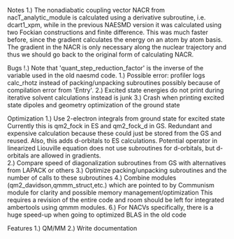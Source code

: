 Notes
1.) The nonadiabatic coupling vector NACR from nacT_analytic_module is calculated using a derivative subroutine, i.e. dcart1_xpm, while in the previous NAESMD version it was calculated using two Fockian constructions and finite difference. This was much faster before, since the gradient calculates the energy on an atom by atom basis. The gradient in the NACR is only necessary along the nuclear trajectory and thus we should go back to the original form of calculating NACR.

Bugs
!.) Note that 'quant_step_reduction_factor' is the inverse of the variable used in the old naesmd code.
1.) Possible error: profiler logs calc_rhotz instead of packing/unpacking subroutines possibly because of compilation error from 'Entry'.
2.) Excited state energies do not print during iterative solvent calculations instead is junk
3.) Crash when printing excited state dipoles and geometry optimization of the ground state 

Optimization
1.) Use 2-electron integrals from ground state for excited state
	Currently this is qm2_fock in ES and qm2_fock_d in GS. Redundant and expensive calculation because these could just be stored from the GS and reused. Also, this adds d-orbitals to ES calculations. Potential operator in linearized Liouville equation does not use subroutines for d-orbitals, but d-orbitals are allowed in gradients.  
2.) Compare speed of diagonalization subroutines from GS with alternatives from LAPACK or others
3.) Optimize packing/unpacking subroutines and the number of calls to these subroutines
4.) Combine modules (qm2_davidson,qmmm_struct,etc.) which are pointed to by Communism module for clarity and possible memory management/optimization
	This requires a revision of the entire code and room should be left for integrated ambertools using qmmm modules.
6.) For NACVs specifically, there is a huge speed-up when going to optimized BLAS in the old code

Features
1.) QM/MM
2.) Write documentation
